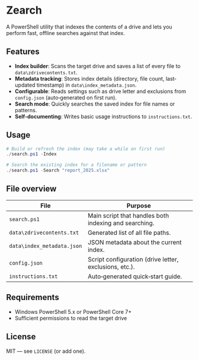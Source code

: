 # Zearch

A PowerShell utility that indexes the contents of a drive and lets you perform fast, offline searches against that index.

## Features

- **Index builder**: Scans the target drive and saves a list of every file to `data\zdrivecontents.txt`.
- **Metadata tracking**: Stores index details (directory, file count, last‐updated timestamp) in `data\index_metadata.json`.
- **Configurable**: Reads settings such as drive letter and exclusions from `config.json` (auto‑generated on first run).
- **Search mode**: Quickly searches the saved index for file names or patterns.
- **Self‑documenting**: Writes basic usage instructions to `instructions.txt`.

## Usage

```powershell
# Build or refresh the index (may take a while on first run)
./search.ps1 -Index

# Search the existing index for a filename or pattern
./search.ps1 -Search "report_2025.xlsx"
```

## File overview

| File | Purpose |
|------|---------|
| `search.ps1` | Main script that handles both indexing and searching. |
| `data\zdrivecontents.txt` | Generated list of all file paths. |
| `data\index_metadata.json` | JSON metadata about the current index. |
| `config.json` | Script configuration (drive letter, exclusions, etc.). |
| `instructions.txt` | Auto‑generated quick‑start guide. |

## Requirements

* Windows PowerShell 5.x or PowerShell Core 7+
* Sufficient permissions to read the target drive

## License

MIT — see `LICENSE` (or add one).
